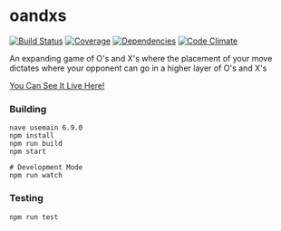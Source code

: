 # oandxs

[![Build Status](https://img.shields.io/travis/bag-man/oandxs.svg?style=flat-square)](https://travis-ci.org/bag-man/oandxs)
[![Coverage](https://img.shields.io/codecov/c/github/bag-man/oandxs.svg?style=flat-square)](https://codecov.io/github/bag-man/oandxs)
[![Dependencies](https://img.shields.io/david/bag-man/oandxs.svg?style=flat-square)](https://david-dm.org/bag-man/oandxs)
[![Code Climate](https://img.shields.io/codeclimate/github/bag-man/oandxs.svg?style=flat-square)](https://codeclimate.com/github/bag-man/oandxs)

An expanding game of O's and X's where the placement of your move dictates where
your opponent can go in a higher layer of O's and X's

[You Can See It Live Here!](https://oandxs-.herokuapp.com/)

### Building

    nave usemain 6.9.0
    npm install
    npm run build
    npm start

    # Development Mode
    npm run watch

### Testing

    npm run test
    
